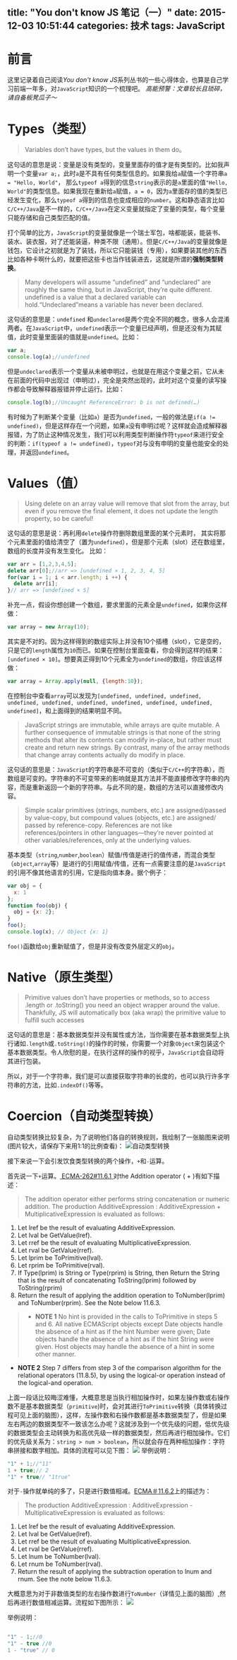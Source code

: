 title: "You don't know JS 笔记（一）"
date: 2015-12-03 10:51:44
categories: 技术
tags: JavaScript
---
# 前言
这里记录着自己阅读*You don't know JS*系列丛书的一些心得体会，也算是自己学习前端一年多，对`JavaScript`知识的一个梳理吧。
*高能预警：文章较长且琐碎，请自备板凳瓜子～*
# Types（类型）
> Variables don’t have types, but the values in them do。

这句话的意思是说：变量是没有类型的，变量里面存的值才是有类型的。比如我声明一个变量`var a;`，此时`a`是不具有任何类型信息的。如果我给`a`赋值一个字符串`a = "Hello, World"`， 那么`typeof a`得到的信息`string`表示的是`a`里面的值`"Hello, World"`的类型信息。如果我现在重新给`a`赋值，`a = 0`，因为`a`里面存的值的类型已经发生变化，那么`typeof a`得到的信息也变成相应的`number`。这和静态语言比如`C/C++/Java`是不一样的，`C/C++/Java`在定义变量就指定了变量的类型，每个变量只能存储和自己类型匹配的值。

打个简单的比方，`JavaScript`的变量就像是一个瑞士军包，啥都能装，能装书、装水、装衣服，对了还能装逼，种类不限（通用）。但是`C/C++/Java`的变量就像是钱包，它设计之初就是为了装钱，所以它只能装钱（专用），如果要装其他的东西比如各种卡啊什么的，就要把这些卡也当作钱装进去，这就是所谓的**强制类型转换**。

>Many developers will assume “undefined” and “undeclared” are roughly the same thing, but in JavaScript, they’re quite different. undefined is a value that a declared variable can hold.“Undeclared”means a variable has never been declared.

这句话的意思是：`undefined` 和`undeclared`是两个完全不同的概念，很多人会混淆两者。在`JavaScript`中，`undefined`表示一个变量已经声明，但是还没有为其赋值，此时变量里面装的值就是`undefined`。比如：
```JavaScript
var a;
console.log(a);//undefined
```
但是`undeclared`表示一个变量从未被申明过，也就是在用这个变量之前，它从未在前面的代码中出现过（申明过），完全是突然出现的，此时对这个变量的读写操作都会导致解释器报错并停止运行。比如：
```JavaScript
console.log(b);//Uncaught ReferenceError: b is not defined(…)
```
有时候为了判断某个变量（比如`a`）是否为`undefined`，一般的做法是`if(a != undefined)`，但是这样存在一个问题，如果`a`没有申明过呢？这样就会造成解释器报错，为了防止这种情况发生，我们可以利用类型判断操作符`typeof`来进行安全的判断：`if(typeof a != undefined)`，`typeof`对与没有申明的变量也能安全的处理，并返回`undefined`。
<!-- more -->
# Values（值）
> Using delete on an array value will remove that slot from the array, but even if you remove
the final element, it does not update the length property, so be careful!

这句话的意思是说：再利用`delete`操作符删除数组里面的某个元素时， 其实将那个元素里面的值给清空了（置为`undefined`），但是那个元素（slot）还在数组里，数组的长度并没有发生变化。
比如：
```JavaScript
var arr = [1,2,3,4,5];
delete arr[0];//arr => [undefined × 1, 2, 3, 4, 5]
for(var i = 1; i < arr.length; i ++) {
  delete arr[i];
}// arr => [undefined × 5]
```
补充一点，假设你想创建一个数组，要求里面的元素全是`undefined`，如果你这样做：
```JavaScript
var array = new Array(10);
```
其实是不对的。因为这样得到的数组实际上并没有10个插槽（slot），它是空的，只是它的`length`属性为`10`而已。如果在控制台里面查看，你会得到这样的结果：`[undefined × 10]`。想要真正得到10个元素全为`undefined`的数组，你应该这样做：
```JavaScript
var array = Array.apply(null, {length:10});
```
在控制台中查看`array`可以发现为`[undefined, undefined, undefined, undefined, undefined, undefined, undefined, undefined, undefined, undefined]`，和上面得到的结果明显不同。

> JavaScript strings are immutable, while arrays are quite mutable.
A further consequence of immutable strings is that none of the string methods that alter its contents can modify in-place, but rather must create and return new strings. By contrast, many of the array methods that change array contents actually do modify in place.

这句话的意思是：`JavaScript`的字符串是不可变的（类似于`C/C++`的字符串），而数组是可变的。字符串的不可变带来的影响就是其方法并不能直接修改字符串的内容，而是重新返回一个新的字符串。与此不同的是，数组的方法可以直接修改内容。

>Simple scalar primitives (strings, numbers, etc.) are assigned/passed by value-copy, but compound values (objects, etc.) are assigned/ passed by reference-copy. References are not like references/pointers in other languages—they’re never pointed at other variables/references, only at the underlying values.

基本类型（`string`,`number`,`boolean`）赋值/传值是进行的值传递，而混合类型（`object`,`array`等）是进行的引用赋值/传值，还有一点需要注意的是`JavaScript`的引用不像其他语言的引用，它是指向值本身。据个例子：
```JavaScript
var obj = {
  x: 1
};
function foo(obj) {
  obj = {x: 2};
}
foo();
console.log(x); // Object {x: 1}
```
`foo()`函数给`obj`重新赋值了，但是并没有改变外层定义的`obj`。

# Native（原生类型）
>Primitive values don’t have properties or methods, so to access .length or .toString() you need an object wrapper around the value. Thankfully, JS will automatically box (aka wrap) the primitive value to fulfill such accesses

这句话的意思是：基本数据类型并没有属性或方法，当你需要在基本数据类型上执行诸如`.length`或`.toString()`的操作的时候，你需要一个对象`Object`来包装这个基本数据类型。令人欣慰的是，在执行这样的操作的视乎，`JavaScript`会自动将其进行包装。

所以，对于一个字符串，我们是可以直接获取字符串的长度的，也可以执行许多字符串的方法，比如`.indexOf()`等等。

# Coercion（自动类型转换）
自动类型转换比较复杂，为了说明他们各自的转换规则，我绘制了一张脑图来说明(图片较大，请保存下来用1:1的比例查看)：
![自动类型转换](/images/blog/20151204/coercion.png)

接下来说一下会引发饮食类型转换的两个操作，`+`和`-`运算。

首先说一下`+`运算。[ ECMA-262#11.6.1 ](http://www.ecma-international.org/ecma-262/5.1/#sec-11.6.1)对the Addition operator ( + )有如下描述：
>The addition operator either performs string concatenation or numeric addition.
The production AdditiveExpression : AdditiveExpression + MultiplicativeExpression is evaluated as follows:
1. Let lref be the result of evaluating AdditiveExpression.
2. Let lval be GetValue(lref).
3. Let rref be the result of evaluating MultiplicativeExpression.
4. Let rval be GetValue(rref).
5. Let lprim be ToPrimitive(lval).
6. Let rprim be ToPrimitive(rval).
7. If Type(lprim) is String or Type(rprim) is String, then Return the String that is the result of concatenating ToString(lprim) followed by ToString(rprim)
8. Return the result of applying the addition operation to ToNumber(lprim) and ToNumber(rprim). See the Note below 11.6.3.

>* **NOTE 1** No hint is provided in the calls to ToPrimitive in steps 5 and 6. All native ECMAScript objects except Date objects handle the absence of a hint as if the hint Number were given; Date objects handle the absence of a hint as if the hint String were given. Host objects may handle the absence of a hint in some other manner.
* **NOTE 2** Step 7 differs from step 3 of the comparison algorithm for the relational operators (11.8.5), by using the logical-or operation instead of the logical-and operation.

上面一段话比较晦涩难懂，大概意思是当执行相加操作时，如果左操作数或右操作数不是基本数据类型（`primitive`)时，会对其进行`ToPrimitive`转换（具体转换过程可见上面的脑图），这样，左操作数和右操作数都是基本数据类型了，但是如果左右两边的数据类型不一致该怎么办呢？这就涉及到一个优先级的问题，低优先级的数据类型会主动转换为和高优先级一样的数据类型，然后再进行相加操作。它们的优先级关系为：`string > num > boolean`，所以就会存在两种相加操作：字符串拼接和数字相加。具体的流程可以见下图：
![](/images/blog/20151204/1.png)
举例说明：
```JavaScript
"1" + 1;//"11"
1 + true;// 2
"1" + true// "1true"
```


对于`-`操作就单纯的多了，只是进行数值相减。[ECMA＃11.6.2](http://www.ecma-international.org/ecma-262/5.1/#sec-11.6.2)上的描述为：

>The production AdditiveExpression : AdditiveExpression - MultiplicativeExpression is evaluated as follows:
1. Let lref be the result of evaluating AdditiveExpression.
2. Let lval be GetValue(lref).
3. Let rref be the result of evaluating MultiplicativeExpression.
4. Let rval be GetValue(rref).
5. Let lnum be ToNumber(lval).
6. Let rnum be ToNumber(rval).
7. Return the result of applying the subtraction operation to lnum and rnum. See the note below 11.6.3.

大概意思为对于非数值类型的左右操作数进行`ToNumber`（详情见上面的脑图）,然后再进行数值相减运算。流程如下图所示：
![](/images/blog/20151204/2.png)

举例说明：
```JavaScript

"1" - 1;//0
"1" - true //0
1 - "true" // 0

```
